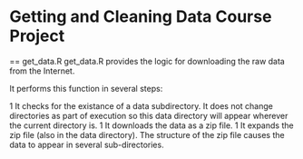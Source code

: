 Getting and Cleaning Data Course Project
=========

== get_data.R
get_data.R provides the logic for downloading the raw data from the Internet.

It performs this function in several steps:

1 It checks for the existance of a data subdirectory. It does not change directories as part of execution so this data directory will appear wherever the current directory is.
1 It downloads the data as a zip file.
1 It expands the zip file (also in the data directory). The structure of the zip file causes the data to appear in several sub-directories.

